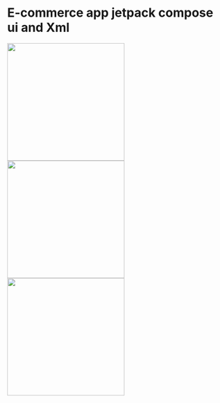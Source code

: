 # E-commerce app jetpack compose ui and Xml
<img src="/screenshots/gif1.png" width="270"><img src="/screenshots/light_details.png" width="270"><img src="/screenshots/light_search.png" width="270">
